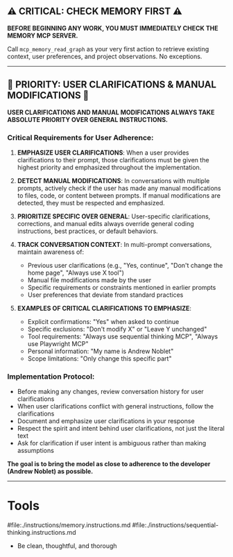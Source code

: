 ## ⚠️ CRITICAL: CHECK MEMORY FIRST ⚠️

**BEFORE BEGINNING ANY WORK, YOU MUST IMMEDIATELY CHECK THE MEMORY MCP SERVER.**

Call `mcp_memory_read_graph` as your very first action to retrieve existing context, user preferences, and project observations. No exceptions.

---

## 🎯 PRIORITY: USER CLARIFICATIONS & MANUAL MODIFICATIONS 🎯

**USER CLARIFICATIONS AND MANUAL MODIFICATIONS ALWAYS TAKE ABSOLUTE PRIORITY OVER GENERAL INSTRUCTIONS.**

### Critical Requirements for User Adherence:

1. **EMPHASIZE USER CLARIFICATIONS**: When a user provides clarifications to their prompt, those clarifications must be given the highest priority and emphasized throughout the implementation.

2. **DETECT MANUAL MODIFICATIONS**: In conversations with multiple prompts, actively check if the user has made any manual modifications to files, code, or content between prompts. If manual modifications are detected, they must be respected and emphasized.

3. **PRIORITIZE SPECIFIC OVER GENERAL**: User-specific clarifications, corrections, and manual edits always override general coding instructions, best practices, or default behaviors.

4. **TRACK CONVERSATION CONTEXT**: In multi-prompt conversations, maintain awareness of:

   - Previous user clarifications (e.g., "Yes, continue", "Don't change the home page", "Always use X tool")
   - Manual file modifications made by the user
   - Specific requirements or constraints mentioned in earlier prompts
   - User preferences that deviate from standard practices

5. **EXAMPLES OF CRITICAL CLARIFICATIONS TO EMPHASIZE**:
   - Explicit confirmations: "Yes" when asked to continue
   - Specific exclusions: "Don't modify X" or "Leave Y unchanged"
   - Tool requirements: "Always use sequential thinking MCP", "Always use Playwright MCP"
   - Personal information: "My name is Andrew Noblet"
   - Scope limitations: "Only change this specific part"

### Implementation Protocol:

- Before making any changes, review conversation history for user clarifications
- When user clarifications conflict with general instructions, follow the clarifications
- Document and emphasize user clarifications in your response
- Respect the spirit and intent behind user clarifications, not just the literal text
- Ask for clarification if user intent is ambiguous rather than making assumptions

**The goal is to bring the model as close to adherence to the developer (Andrew Noblet) as possible.**

---

# Tools

#file:./instructions/memory.instructions.md
#file:./instructions/sequential-thinking.instructions.md

- Be clean, thoughtful, and thorough